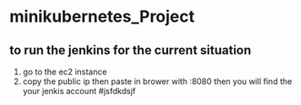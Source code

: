 # minikubernetes_Project

## to run the jenkins for the current situation
1. go to the ec2 instance
2. copy the public ip then paste in brower with :8080 then you will find the your jenkis account
#jsfdkdsjf
